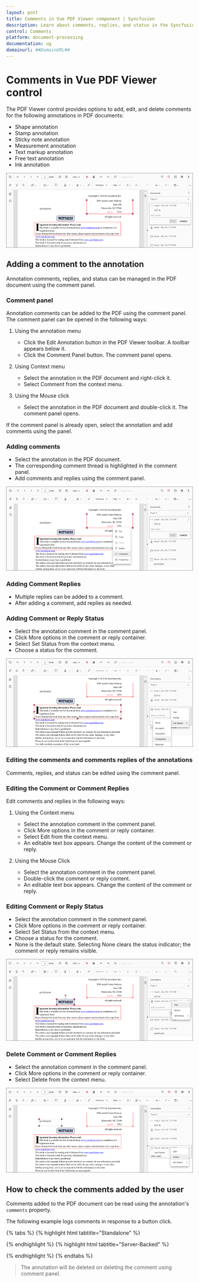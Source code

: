 ```yaml
---
layout: post
title: Comments in Vue PDF Viewer component | Syncfusion
description: Learn about comments, replies, and status in the Syncfusion Vue PDF Viewer component of Syncfusion Essential JS 2 and more.
control: Comments
platform: document-processing
documentation: ug
domainurl: ##DomainURL##
---
```


# Comments in Vue PDF Viewer control

The PDF Viewer control provides options to add, edit, and delete comments for the following annotations in PDF documents:

* Shape annotation
* Stamp annotation
* Sticky note annotation
* Measurement annotation
* Text markup annotation
* Free text annotation
* Ink annotation

![Comment panel overview](../images/commentannot.png)

## Adding a comment to the annotation

Annotation comments, replies, and status can be managed in the PDF document using the comment panel.

### Comment panel

Annotation comments can be added to the PDF using the comment panel. The comment panel can be opened in the following ways:

1. Using the annotation menu

    * Click the Edit Annotation button in the PDF Viewer toolbar. A toolbar appears below it.
    * Click the Comment Panel button. The comment panel opens.

2. Using Context menu

    * Select the annotation in the PDF document and right-click it.
    * Select Comment from the context menu.

3. Using the Mouse click

    * Select the annotation in the PDF document and double-click it. The comment panel opens.

If the comment panel is already open, select the annotation and add comments using the panel.

### Adding comments

* Select the annotation in the PDF document.
* The corresponding comment thread is highlighted in the comment panel.
* Add comments and replies using the comment panel.

![Adding comments to a sticky note annotation](../images/stickycomment.png)

### Adding Comment Replies

* Multiple replies can be added to a comment.
* After adding a comment, add replies as needed.

### Adding Comment or Reply Status

* Select the annotation comment in the comment panel.
* Click More options in the comment or reply container.
* Select Set Status from the context menu.
* Choose a status for the comment.

![Set status for a comment](../images/commentstatus.png)

### Editing the comments and comments replies of the annotations

Comments, replies, and status can be edited using the comment panel.

### Editing the Comment or Comment Replies

Edit comments and replies in the following ways:

1. Using the Context menu

    * Select the annotation comment in the comment panel.
    * Click More options in the comment or reply container.
    * Select Edit from the context menu.
    * An editable text box appears. Change the content of the comment or reply.

2. Using the Mouse Click

    * Select the annotation comment in the comment panel.
    * Double-click the comment or reply content.
    * An editable text box appears. Change the content of the comment or reply.

### Editing Comment or Reply Status

* Select the annotation comment in the comment panel.
* Click More options in the comment or reply container.
* Select Set Status from the context menu.
* Choose a status for the comment.
* None is the default state. Selecting None clears the status indicator; the comment or reply remains visible.

![Edit comments and replies](../images/commentsedit.png)

### Delete Comment or Comment Replies

* Select the annotation comment in the comment panel.
* Click More options in the comment or reply container.
* Select Delete from the context menu.

![CommentDelete](../images/commentsdelete.png)

## How to check the comments added by the user

Comments added to the PDF document can be read using the annotation's `comments` property.

The following example logs comments in response to a button click.

{% tabs %}
{% highlight html tabtitle="Standalone" %}

<template>
  <div id="app">
    <button id="checkComments">Check the Comments</button>
    <ejs-pdfviewer id="pdfViewer" ref="pdfviewer" :documentPath="documentPath" :resourceUrl="resourceUrl"
      :documentLoad="documentLoad">
    </ejs-pdfviewer>
  </div>
</template>

<script setup>
import {
  PdfViewerComponent as EjsPdfviewer,
  Toolbar, Magnification, Navigation, LinkAnnotation,
  BookmarkView, Annotation, ThumbnailView, Print,
  TextSelection, TextSearch, FormFields, FormDesigner, PageOrganizer
} from '@syncfusion/ej2-vue-pdfviewer';
import { provide, ref } from 'vue';

const pdfviewer = ref(null);

const documentPath = 'https://cdn.syncfusion.com/content/pdf/pdf-succinctly.pdf';
const resourceUrl  = 'https://cdn.syncfusion.com/ej2/31.2.2/dist/ej2-pdfviewer-lib';

provide('PdfViewer', [
  Toolbar, Magnification, Navigation, LinkAnnotation, BookmarkView,
  Annotation, ThumbnailView, Print, TextSelection, TextSearch,
  FormFields, FormDesigner, PageOrganizer
]);

const documentLoad = () => {
  const viewer = pdfviewer.value.ej2Instances;
  document.getElementById('checkComments')?.addEventListener('click', () => {
    const annotationCollections = viewer.annotationCollection || [];

    for (let x = 0; x < annotationCollections.length; x++) {
      const ann = annotationCollections[x];
      console.log('annotation Id : ' + ann.annotationId);

      const comments = ann.comments || [];
      for (let y = 0; y < comments.length; y++) {
        const comment = comments[y];
        console.log(`comment[${y}] : ${comment.note}`);
      }
      if (ann.note) {
        console.log('note : ' + ann.note);
      }
    }
  });
};
</script>

{% endhighlight %}
{% highlight html tabtitle="Server-Backed" %}



{% endhighlight %}
{% endtabs %}

>The annotation will be deleted on deleting the comment using comment panel.
